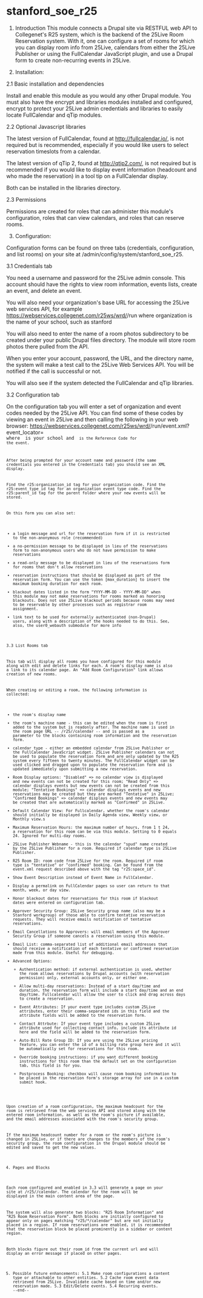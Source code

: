 # stanford_soe_r25

1. Introduction
This module connects a Drupal site via RESTFUL web API to Collegenet's R25
system, which is the backend of the 25Live Room Reservation system. With it,
one can configure a set of rooms for which you can display room info from
25Live, calendars from either the 25Live Publisher or using the FullCalendar
JavaScript plugin, and use a Drupal form to create non-recurring events in
25Live.

2. Installation:

2.1 Basic installation and dependencies

Install and enable this module as you would any other Drupal module. You must
also have the encrypt and libraries modules installed and configured, encrypt
to protect your 25Live admin credentials and libraries to easily locate
FullCalendar and qTip modules.

2.2 Optional Javascript libraries

The latest version of FullCalendar, found at http://fullcalendar.io/, is not
required but is recommended, especially if you would like users to select
reservation timeslots from a calendar.

The latest version of qTip 2, found at http://qtip2.com/, is not required but
is recommended if you would like to display event information (headcount and
who made the reservation) in a tool tip on a FullCalendar display.

Both can be installed in the libraries directory.

2.3 Permissions

Permissions are created for roles that can administer this module's
configuration, roles that can view calendars, and roles that can
reserve rooms.

3. Configuration:

Configuration forms can be found on three tabs (credentials, configuration,
and list rooms) on your site at /admin/config/system/stanford_soe_r25.

3.1 Credentials tab

You need a username and password for the 25Live admin console. This account
should have the rights to view room information, events lists, create an event,
and delete an event.

You will also need your organization's base URL for accessing the 25Live web
services API, for example
https://webservices.collegenet.com/r25ws/wrd/<organization>/run
where organization is the name of your school, such as stanford

You will also need to enter the name of a room photos subdirectory to be created
under your public Drupal files directory. The module will store room photos there
pulled from the API.

When you enter your account, password, the URL, and the directory name, the system will
make a test call to the 25Live Web Services API. You will be notified if the
call is successful or not.

You will also see if the system detected the FullCalendar and qTip libraries.

3.2 Configuration tab

On the configuration tab you will enter a set of organization and event codes
needed by the 25Live API. You can find some of these codes by viewing an event
in 25Live and then calling the following in your web browser:
https://webservices.collegenet.com/r25ws/wrd/<organization>/run/event.xml?event_locator=<code>
where <organization> is your school and <code> is the Reference Code for the
event.

After being prompted for your account name and password (the same credentials
you entered in the Credentials tab) you should see an XML display.

Find the r25:organization_id tag for your organization code.
Find the r25:event_type_id tag for an organization event type code.
Find the r25:parent_id tag for the parent folder where your new events will be
stored.

On this form you can also set:
* a login message and url for the reservation form if it is restricted to
  the non-anonymous role (recommended)
* a no-permission message to be displayed in lieu of the reservations form to
  non-anonymous users who do not have permission to make reservations
* a read-only message to be displayed in lieu of the reservations form for
  rooms that don't allow reservations
* reservation instructions that should be displayed as part of the reservation
  form. You can use the token [max_duration] to insert the maximum booking duration
  for each room.
* blackout dates listed in the form "YYYY-MM-DD - YYYY-MM-DD" when this module may not make
  reservations for rooms marked as honoring blackouts. Does not use 25Live blackout periods
  because rooms may need to be reservable by other processes such as registrar room assignment.
* link text to be used for externally authenticated (non-Drupal) users, along with a description
  of the hooks needed to do this. See, also, the user0_webauth submodule for more info

3.3 List Rooms tab

This tab will display all rooms you have configured for this module along with
edit and delete links for each. A room's display name is also a link to its
calendar page. An "Add Room Configuration" link allows creation of new rooms.

When creating or editing a room, the following information is collected:
* the room's display name
* the room's machine name - this can be edited when the room is first added to
  the system but is readonly after. The machine name is used in the room page
  URL -- /r25/<machine-name>/calendar -- and is passed as a parameter to the
  blocks containing room information and the reservation form.
* calendar type - either an embedded calendar from 25Live Publisher or the
  FullCalendar JavaScript widget. 25Live Publisher calendars can not be used to
  populate the reservation form and are only updated by the R25 system every
  fifteen to twenty minutes. The FullCalendar widget can be used clicked and
  dragged upon to populate the reservation form and is updated immediately
  upon submitting a new reservation.
* Room Display options: "Disabled" => no calendar view is displayed and new
  events can not be created for this room; "Read Only" => calendar displays
  events but new events can not be created from this module; "Tentative
  Bookings" => calendar displays events and new reservations may be created
  but they are marked "Tentative" in 25Live; "Confirmed Bookings" => calendar
  displays events and new events may be created that are automatically
  marked as "Confirmed" in 25Live.
* Default Calendar View: For Fullcalendar, whether the room's calendar
  should initially be displayed in Daily Agenda view, Weekly view, or Monthly
  view.s
* Maximum Reservation Hours: the maximum number of hours, from 1 t 24, a reservation for
  this room can be via this module. Setting to 0 equals 24. Ignored for multi-day rooms.
* 25Live Publisher Webname - this is the calendar "spud" name created by the
  25Live Publisher for a room. Required if calendar type is 25Live Publisher.
* R25 Room ID: room code from 25Live for the room. Required if room type is
  "tentative" or "confirmed" booking. Can be found from the event.xml request
  described above with the tag "r25:space_id".
* Show Event Description instead of Event Name in FullCalendar.
* Display a permalink on FullCalendar pages so user can return to that month, week, or day view.
* Honor blackout dates for reservations for this room if blackout dates were entered on configuration tab.
* Approver Security Group: 25Live Security group name (also may be a Stanford workgroup) of those able
  to confirm tentative reservation requests. They will receive emails notification of tentative reservations.
* Email Cancellations to Approvers: will email members of the Approver Security Group if someone cancels
  a reservation using this module.
* Email List: comma-separated list of additional email addresses that should receive a
  notification of each tentative or confirmed reservation made from this module. Useful for debugging.
* Advanced Options:
  * Authentication method: if external authentication is used, whether the room allows reservations by
    Drupal accounts (with reservation permission) only, external accounts only, or either one.
  * Allow multi-day reservations: Instead of a start day/time and duration, the reservation form will
    include a start day/time and an end day/time. Fullcalendar will allow the user to click and drag
    across days to create a reservation.
  * Event Attributes: If your event type includes custom 25Live attributes, enter their comma-separated
    ids in this field and the attribute fields will be added to the reservation form.
  * Contact Attrbute: If your event type includes a custom 25Live attribute used for collecting contact info,
    include its attribute id here and the field will be added to the reservation form.
  * Auto-Bill Rate Group ID: If you are using the 25Live pricing feature, you can enter the id of a billing rate group
    here and it will be automatically set for reservations for this room.
  * Override booking instructions: if you want different booking instructions for this room than the default set on
    the configuration tab, this field is for you.
  * Postprocess Booking: checkbox will cause room booking information to be placed in the reservation form's
    storage array for use in a custom submit hook.

Upon creation of a room configuration, the maximum headcount for the room is
retrieved from the web services API and stored along with the entered room
information, as well as the room's picture if available, and the email addresses
associated with the room's security group.

If the maximum headcount number for a room or the room's picture is changed in 25Live,
or if there are changes to the members of the room's security group, the room configuration
in the Drupal module should be edited and saved to get the new values.

4. Pages and Blocks

Each room configured and enabled in 3.3 will generate a page on your site at
/r25/<machine-name>/calendar. The calendar for the room will be displayed in
the main content area of the page.

The system will also generate two blocks: "R25 Room Information" and
"R25 Room Reservation Form". Both blocks are initially configured to appear
only on pages matching "r25/*/calendar" but are not initially placed in a
region. If room reservations are enabled, it is recommended that the
reservation block be placed prominently in a sidebar or content region.

Both blocks figure out their room_id from the current url and will
display an error message if placed on other pages.

5. Possible future enhancements:
5.1 Make room configurations a content type or attachable to other entities.
5.2 Cache room event data retrieved from 25Live. Invalidate cache based
    on time and/or new reservation made.
5.3 Edit/Delete events.
5.4 Recurring events.
--end--
